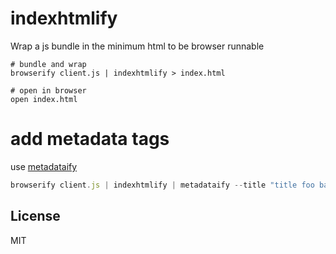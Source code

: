 # indexhtmlify

Wrap a js bundle in the minimum html to be browser runnable

```
# bundle and wrap
browserify client.js | indexhtmlify > index.html

# open in browser
open index.html
```

# add metadata tags

use [metadataify](https://github.com/rreusser/metadataify)

``` js
browserify client.js | indexhtmlify | metadataify --title "title foo bar"
```

## License

MIT
